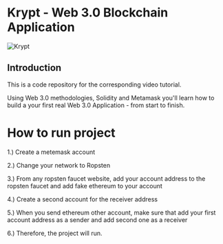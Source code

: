 # Krypt - Web 3.0 Blockchain Application
![Krypt](https://i.ibb.co/DVF4tNW/image.png)

## Introduction
This is a code repository for the corresponding video tutorial.

Using Web 3.0 methodologies, Solidity and Metamask you'll learn how to build a your first real Web 3.0 Application - from start to finish.

# How to run project
1.) Create a metemask account

2.) Change your network to Ropsten 

3.) From any ropsten faucet website, add your account address to the ropsten faucet and add fake ethereum to your account

4.) Create a second account for the receiver address

5.) When you send ethereum other account, make sure that add your first account address as a sender and add second one as a receiver

6.) Therefore, the project will run. 
